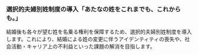 ### 選択的夫婦別姓制度の導入「あたなの姓をこれまでも、これからも。」

結婚後も各々が望む姓を名乗る権利を保障するため、選択的夫婦別姓制度を導入します。これにより、結婚による姓の変更に伴うアイデンティティの喪失や、社会活動・キャリア上の不利益といった課題の解消を目指します。